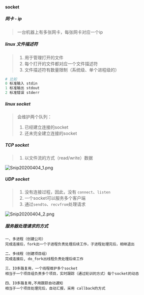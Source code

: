 #### socket

##### 网卡 - ip
> 一台机器上有多张网卡，每张网卡对应一个ip

##### linux 文件描述符
> 1. 用于管理打开的文件
> 2. 每个打开的文件都对应一个文件描述符
> 3. 文件描述符有数量限制（系统级、单个进程级的）
```ruby
# 比如
0 标准输入 stdin
1 标准输出 stdout
2 标准错误 stderr
```

##### linux socket
> 会维护两个队列：
> 1. 已经建立连接的socket
> 2. 还未完全建立连接的socket

##### TCP socket
> 1. 以文件流的方式（read/write）数据

![Snip20200404_1.png](https://i.loli.net/2020/04/04/4PwLJXHWSqspk7m.png)

##### UDP socket
> 1. 没有连接过程，因此，没有 `connect`、`listen`
> 2. 一个socket可以服务多个客户端
> 3. 通过`sendto`、`recvfrom`处理请求

![Snip20200404_2.png](https://i.loli.net/2020/04/04/W2KYEXsz4dlcPJ1.png)

##### 服务器处理请求的方式
```
一、多进程（创建公司）
完成连接后，fork出一个子进程负责处理后续工作，子进程处理完后，相继退出

二、多线程（创建项目组）
完成连接后, do_fork出线程负责处理后续工作

三、IO多路复用，一个线程维护多个socket
相当于一个项目组负责多个项目，实时跟踪（通过轮训的方式）每个socket的动态

四、IO多路复用,不用跟踪自动通知
相当于一个项目处理完后，自动汇报，采用 callback的方式
```